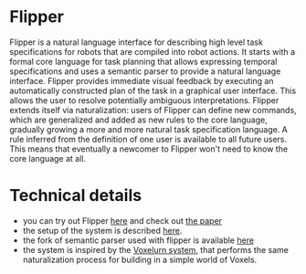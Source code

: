 # Flipper 

Flipper is a natural language interface for describing high level
task specifications for robots that are compiled into robot actions. It
starts with a formal core language for task planning that allows expressing
temporal specifications and uses a semantic parser to provide a natural
language interface. Flipper provides immediate visual feedback by executing an
automatically constructed plan of the task in a graphical user interface. This
allows the user to resolve potentially ambiguous interpretations. Flipper
extends itself via naturalization: users of Flipper can define new commands,
which are generalized and added as new rules to the core language, gradually
growing a more and more natural task specification language. A rule inferred from the definition of one user is available to all future users. This means that 
eventually a newcomer to Flipper won't need to know the core language at all.  


# Technical details
 - you can try out Flipper [here](http://flipper.mpi-sws.org/#/about) and check out [the paper](https://arxiv.org/abs/1803.02238)
 - the setup of the system is described [here](/flipper/frontend/voxelurn).
 - the fork of semantic parser used with flipper is available [here](https://github.com/mpi-sws-rse/sempre-interactive-flipper)
 - the system is inspired by the [Voxelurn system](https://github.com/sidaw/shrdlurn/blob/master/Voxelurn.md), that performs the same naturalization process for building in a simple world of Voxels.

